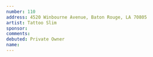 ```yaml
---
number: 110
address: 4520 Winbourne Avenue, Baton Rouge, LA 70805
artist: Tattoo Slim
sponsor: 
comments: 
debuted: Private Owner
name: 
---
```

